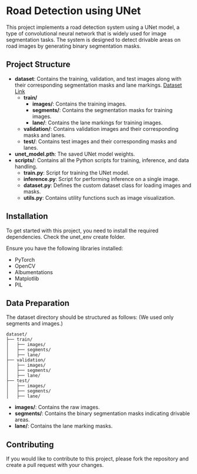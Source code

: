 # Road Detection using UNet

This project implements a road detection system using a UNet model, a type of convolutional neural network that is widely used for image segmentation tasks. The system is designed to detect drivable areas on road images by generating binary segmentation masks.

## Project Structure

- **dataset**: Contains the training, validation, and test images along with their corresponding segmentation masks and lane markings. [Dataset Link](https://github.com/balnarendrasapa/road-detection/raw/master/datasets/dataset.zip)
  - **train/**
    - **images/**: Contains the training images.
    - **segments/**: Contains the segmentation masks for training images.
    - **lane/**: Contains the lane markings for training images.
  - **validation/**: Contains validation images and their corresponding masks and lanes.
  - **test/**: Contains test images and their corresponding masks and lanes.
- **unet_model.pth**: The saved UNet model weights.
- **scripts/**: Contains all the Python scripts for training, inference, and data handling.
  - **train.py**: Script for training the UNet model.
  - **inference.py**: Script for performing inference on a single image.
  - **dataset.py**: Defines the custom dataset class for loading images and masks.
  - **utils.py**: Contains utility functions such as image visualization.

## Installation

To get started with this project, you need to install the required dependencies. Check the unet_env create folder.

Ensure you have the following libraries installed:
- PyTorch
- OpenCV
- Albumentations
- Matplotlib
- PIL

## Data Preparation

The dataset directory should be structured as follows: (We used only segments and images.)

```
dataset/
├── train/
│   ├── images/
│   ├── segments/
│   ├── lane/
├── validation/
│   ├── images/
│   ├── segments/
│   ├── lane/
├── test/
│   ├── images/
│   ├── segments/
│   ├── lane/
```

- **images/**: Contains the raw images.
- **segments/**: Contains the binary segmentation masks indicating drivable areas.
- **lane/**: Contains the lane marking masks.

## Contributing

If you would like to contribute to this project, please fork the repository and create a pull request with your changes.
